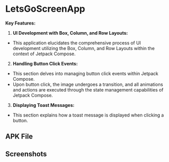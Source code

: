 # LetsGoScreenApp

**Key Features:**

1. **UI Development with Box, Column, and Row Layouts:**
- This application elucidates the comprehensive process of UI development utilizing the Box, Column, and Row Layouts within the context of Jetpack Compose.

2. **Handling Button Click Events:**
- This section delves into managing button click events within Jetpack Compose.
- Upon button click, the image undergoes a transition, and all animations and actions are executed through the state management capabilities of Jetpack Compose.

3. **Displaying Toast Messages:**
- This section explains how a toast message is displayed when clicking a button.

## APK File


## Screenshots


